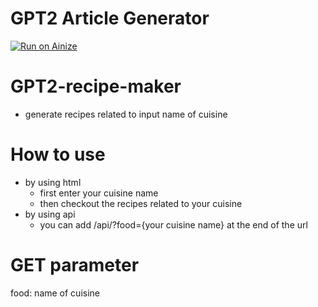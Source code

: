# GPT2 Article Generator
[![Run on Ainize](https://ainize.ai/images/run_on_ainize_button.svg)](https://ainize.web.app/redirect?git_repo=https://github.com/ha-mulan/gpt2-recipe-maker)

GPT2-recipe-maker
=================
* generate recipes related to input name of cuisine

 How to use
 ===============
 * by using html
	* first enter your cuisine name
	* then checkout the recipes related to your cuisine
* by using api
	* you can add /api/?food={your cuisine name} at the end of the url
	
GET parameter
=================
food: name of cuisine
